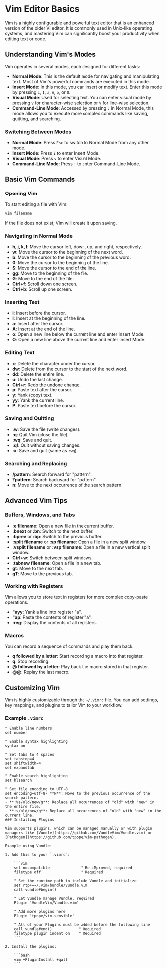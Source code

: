 # Vim Editor Basics

Vim is a highly configurable and powerful text editor that is an enhanced version of the older Vi editor. It is commonly used in Unix-like operating systems, and mastering Vim can significantly boost your productivity when editing text or code.

## Understanding Vim's Modes

Vim operates in several modes, each designed for different tasks:

- **Normal Mode**: This is the default mode for navigating and manipulating text. Most of Vim's powerful commands are executed in this mode.
- **Insert Mode**: In this mode, you can insert or modify text. Enter this mode by pressing `i`, `I`, `a`, `A`, `o`, or `O`.
- **Visual Mode**: Used for selecting text. You can enter visual mode by pressing `v` for character-wise selection or `V` for line-wise selection.
- **Command-Line Mode**: Accessed by pressing `:` in Normal Mode, this mode allows you to execute more complex commands like saving, quitting, and searching.

### Switching Between Modes

- **Normal Mode**: Press `Esc` to switch to Normal Mode from any other mode.
- **Insert Mode**: Press `i` to enter Insert Mode.
- **Visual Mode**: Press `v` to enter Visual Mode.
- **Command-Line Mode**: Press `:` to enter Command-Line Mode.

## Basic Vim Commands

### Opening Vim

To start editing a file with Vim:

```bash
vim filename
```

If the file does not exist, Vim will create it upon saving.

### Navigating in Normal Mode

- **h, j, k, l**: Move the cursor left, down, up, and right, respectively.
- **w**: Move the cursor to the beginning of the next word.
- **b**: Move the cursor to the beginning of the previous word.
- **0**: Move the cursor to the beginning of the line.
- **$**: Move the cursor to the end of the line.
- **gg**: Move to the beginning of the file.
- **G**: Move to the end of the file.
- **Ctrl+f**: Scroll down one screen.
- **Ctrl+b**: Scroll up one screen.

### Inserting Text

- **i**: Insert before the cursor.
- **I**: Insert at the beginning of the line.
- **a**: Insert after the cursor.
- **A**: Insert at the end of the line.
- **o**: Open a new line below the current line and enter Insert Mode.
- **O**: Open a new line above the current line and enter Insert Mode.
### Editing Text

- **x**: Delete the character under the cursor.
- **dw**: Delete from the cursor to the start of the next word.
- **dd**: Delete the entire line.
- **u**: Undo the last change.
- **Ctrl+r**: Redo the undone change.
- **p**: Paste text after the cursor.
- **y**: Yank (copy) text.
- **yy**: Yank the current line.
- **P**: Paste text before the cursor.

### Saving and Quitting

- **:w**: Save the file (write changes).
- **:q**: Quit Vim (close the file).
- **:wq**: Save and quit.
- **:q!**: Quit without saving changes.
- **:x**: Save and quit (same as `:wq`).

### Searching and Replacing

- **/pattern**: Search forward for "pattern".
- **?pattern**: Search backward for "pattern".
- **n**: Move to the next occurrence of the search pattern.

## Advanced Vim Tips

### Buffers, Windows, and Tabs

- **:e filename**: Open a new file in the current buffer.
- **:bnext** or **:bn**: Switch to the next buffer.
- **:bprev** or **:bp**: Switch to the previous buffer.
- **:split filename** or **:sp filename**: Open a file in a new split window.
- **:vsplit filename** or **:vsp filename**: Open a file in a new vertical split window.
- **Ctrl+w**: Switch between split windows.
- **:tabnew filename**: Open a file in a new tab.
- **gt**: Move to the next tab.
- **gT**: Move to the previous tab.

### Working with Registers

Vim allows you to store text in registers for more complex copy-paste operations.

- **"ayy**: Yank a line into register "a".
- **"ap**: Paste the contents of register "a".
- **:reg**: Display the contents of all registers.

### Macros

You can record a sequence of commands and play them back.

- **q followed by a letter**: Start recording a macro into that register.
- **q**: Stop recording.
- **@ followed by a letter**: Play back the macro stored in that register.
- **@@**: Replay the last macro.

## Customizing Vim

Vim is highly customizable through the `~/.vimrc` file. You can add settings, key mappings, and plugins to tailor Vim to your workflow.

### Example `.vimrc`

```vim
" Enable line numbers
set number

" Enable syntax highlighting
syntax on

" Set tabs to 4 spaces
set tabstop=4
set shiftwidth=4
set expandtab

" Enable search highlighting
set hlsearch

" Set file encoding to UTF-8
set encoding=utf-8- **N**: Move to the previous occurrence of the search pattern.
- **:%s/old/new/g**: Replace all occurrences of "old" with "new" in the entire file.
- **:s/old/new/g**: Replace all occurrences of "old" with "new" in the current line.
### Installing Plugins

Vim supports plugins, which can be managed manually or with plugin managers like [Vundle](https://github.com/VundleVim/Vundle.vim) or [Pathogen](https://github.com/tpope/vim-pathogen).

Example using Vundle:

1. Add this to your `.vimrc`:

    ```vim
    set nocompatible              " Be iMproved, required
    filetype off                  " Required
    
    " Set the runtime path to include Vundle and initialize
    set rtp+=~/.vim/bundle/Vundle.vim
    call vundle#begin()
    
    " Let Vundle manage Vundle, required
    Plugin 'VundleVim/Vundle.vim'
    
    " Add more plugins here
    Plugin 'tpope/vim-sensible'
    
    " All of your Plugins must be added before the following line
    call vundle#end()            " Required
    filetype plugin indent on    " Required
    ```

2. Install the plugins:

    ```bash
    vim +PluginInstall +qall
    ```
